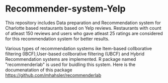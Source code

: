 # Recommender-system-Yelp
This repository includes Data preparation and Recommendation system for Charlotte based restaurants based on Yelp reviews.
Restaurants with count of atleast 150 reviews and users who gave atleast 25 ratings are considered for this recommendation system for better results.

Various types of recommendation systems ike Item-based collborative filtering (IBCF),User-based collborative filtering (UBCF) and Hybrid Recommendation systems are implemented.
R package named "recommenderlab" is used for buidling this system. Here is the documenatation of this package
https://github.com/mhahsler/recommenderlab
